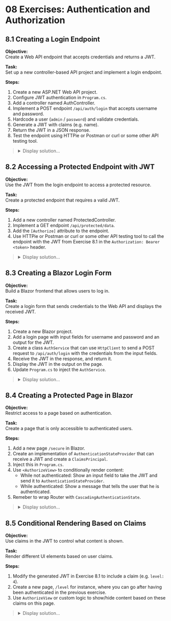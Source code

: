 # 08 Exercises: Authentication and Authorization

## 8.1 Creating a Login Endpoint

**Objective:**  
Create a Web API endpoint that accepts credentials and returns a JWT.

**Task:**  
Set up a new controller-based API project and implement a login endpoint.

**Steps:**

1. Create a new ASP.NET Web API project.
2. Configure JWT authentication in `Program.cs`.
3. Add a controller named AuthController.
4. Implement a POST endpoint `/api/auth/login` that accepts username and password.
5. Hardcode a user (`admin` / `password`) and validate credentials.
6. Generate a JWT with claims (e.g. name).
7. Return the JWT in a JSON response.
8. Test the endpoint using HTTPie or Postman or curl or some other API testing tool.

<blockquote>
<details>
<summary>Display solution...</summary>
<p>

```csharp
//Program.cs
using Microsoft.AspNetCore.Authentication.JwtBearer;
using Microsoft.IdentityModel.Tokens;
using System.Text;

var builder = WebApplication.CreateBuilder(args);

builder.Services.AddControllers();

builder.Services.AddAuthentication(JwtBearerDefaults.AuthenticationScheme)
    .AddJwtBearer(options =>
    {
        options.TokenValidationParameters = new TokenValidationParameters
        {
            ValidateIssuer = true,
            ValidateAudience = true,
            ValidateLifetime = false,
            ValidateIssuerSigningKey = true,
            ValidIssuer = "your-issuer",
            ValidAudience = "your-audience",
            IssuerSigningKey = new SymmetricSecurityKey(
                Encoding.UTF8.GetBytes("SuperSecretKeyThatIsAtMinimum32CharactersLong"))
        };
    });

builder.Services.AddAuthorization();

var app = builder.Build();

app.UseAuthentication();
app.UseAuthorization();
app.MapControllers();

app.Run();
```

```csharp
//AuthController.cs
using Microsoft.AspNetCore.Mvc;
using Microsoft.IdentityModel.Tokens;
using System.IdentityModel.Tokens.Jwt;
using System.Security.Claims;
using System.Text;

[ApiController]
[Route("api/[controller]")]
public class AuthController : ControllerBase
{
    [HttpPost("login")]
    public IActionResult Login([FromBody] LoginModel model)
    {
        if (model.Username == "admin" && model.Password == "password")
        {
            var claims = new[]
            {
                new Claim(ClaimTypes.Name, model.Username)
            };

            var key = new SymmetricSecurityKey(Encoding.UTF8.GetBytes("SuperSecretKeyThatIsAtMinimum32CharactersLong"));
            var creds = new SigningCredentials(key, SecurityAlgorithms.HmacSha256);

            var token = new JwtSecurityToken(
                issuer: "your-issuer",
                audience: "your-audience",
                claims: claims,
                expires: DateTime.Now.AddMinutes(30),
                signingCredentials: creds);

            return Ok(new { token = new JwtSecurityTokenHandler().WriteToken(token) });
        }

        return Unauthorized();
    }
}

public class LoginModel
{
    public string Username { get; set; }
    public string Password { get; set; }
}
```

```http
POST http://localhost:5025/api/auth/login
Content-Type: application/json

{
  "username": "admin",
  "password": "password"
}

```

</p>
</details>
</blockquote>

## 8.2 Accessing a Protected Endpoint with JWT

**Objective:**  
Use the JWT from the login endpoint to access a protected resource.

**Task:**  
Create a protected endpoint that requires a valid JWT.

**Steps:**

1. Add a new controller named ProtectedController.
2. Implement a GET endpoint `/api/protected/data`.
3. Add the `[Authorize]` attribute to the endpoint.
4. Use HTTPie or Postman or curl or some other API testing tool to call the endpoint with the JWT from Exercise 8.1 in the `Authorization: Bearer <token>` header.

<blockquote>
<details>
<summary>Display solution...</summary>
<p>

```csharp
// ProtectedController.cs
using Microsoft.AspNetCore.Authorization;
using Microsoft.AspNetCore.Mvc;

[ApiController]
[Route("api/[controller]")]
public class ProtectedController : ControllerBase
{
    [HttpGet("secure-data")]
    [Authorize]
    public IActionResult GetSecureData()
    {
        return Ok("This is protected data, accessible only to authenticated users.");
    }
}
```

```csharp
GET http://localhost:5025/api/protected/secure-data
Authorization: Bearer eyJhbGciOiJIUzI1NiIsInR5cCI6IkpXVCJ9...
```

</p>
</details>
</blockquote>

## 8.3 Creating a Blazor Login Form

**Objective:**  
Build a Blazor frontend that allows users to log in.

**Task:**  
Create a login form that sends credentials to the Web API and displays the received JWT.

**Steps:**

1. Create a new Blazor project.
2. Add a login page with input fields for username and password and an output for the JWT.
3. Create a class `AuthService` that can use `HttpClient` to send a POST request to `/api/auth/login` with the credentials from the input fields.
4. Receive the JWT in the response, and return it.
5. Display the JWT in the output on the page.
6. Update `Program.cs` to inject the `AuthService`.

<blockquote>
<details>
<summary>Display solution...</summary>
<p>

```razor
//Login.razor
@page "/login"
@inject AuthService AuthService
@rendermode InteractiveServer

<h3>Login</h3>

<input @bind="username" placeholder="Username" />
<input @bind="password" placeholder="Password" type="password" />
<button @onclick="LoginMethod">Login</button>

@if (!string.IsNullOrEmpty(jwt))
{
    <p><strong>JWT:</strong></p>
    <textarea rows="6" style="width:100%">@jwt</textarea>
}

@code {
    private string username;
    private string password;
    private string jwt;

    private async Task LoginMethod()
    {
        jwt = await AuthService.LoginAndReturnToken(username, password);
    }
}
```

```csharp
//AuthService.cs
public class AuthService
{
    private readonly HttpClient _http;

    public AuthService(HttpClient http)
    {
        _http = new HttpClient
        {
            BaseAddress = new Uri("https://localhost:5025")
        };
    }

    public async Task<string> LoginAndReturnToken(string username, string password)
    {
        var response = await _http.PostAsJsonAsync("api/auth/login", new { Username = username, Password = password });
        if (!response.IsSuccessStatusCode) return "Login failed.";

        var result = await response.Content.ReadFromJsonAsync<TokenResponse>();
        return result?.Token ?? "No token received.";
    }
}

public class TokenResponse
{
    public string Token { get; set; }
}
```

```csharp
//Update Program.cs
builder.Services.AddScoped<AuthService>();
```

</p>
</details>
</blockquote>

## 8.4 Creating a Protected Page in Blazor

**Objective:**  
Restrict access to a page based on authentication.

**Task:**  
Create a page that is only accessible to authenticated users.

**Steps:**

1. Add a new page `/secure` in Blazor.
2. Create an implementation of `AuthenticationStateProvider` that can receive a JWT and create a `ClaimsPrincipal`.
3. Inject this in `Program.cs`.
4. Use `<AuthorizeView>` to conditionally render content:
   - While not authenticated: Show an input field to take the JWT and send it to `AuthenticationStateProvider`.
   - While authenticated: Show a message that tells the user that he is authenticated.
5. Remeber to wrap Router with `CascadingAuthenticationState`.

<blockquote>
<details>
<summary>Display solution...</summary>
<p>

```razor
//Secure.razor
@page "/secure"
@using System.Security.Claims
@using Microsoft.AspNetCore.Components.Authorization
@inject AuthenticationStateProvider AuthProvider

<AuthorizeView>
    <Authorized>
        <h3>Welcome!</h3>
        <p>You have access to the secure area.</p>
        <button class="btn btn-outline-secondary" @onclick="SignOut">Sign out</button>
    </Authorized>

    <NotAuthorized>
        <h3>Log in with JWT</h3>
        <p>Insert your JWT-token</p>

        <div class="mb-3">
            <label for="jwtBox" class="form-label">JWT</label>
            <textarea id="jwtBox"
                      class="form-control"
                      @bind="jwt"
                      rows="5"
                      placeholder="eyJhbGciOi..."></textarea>
        </div>

        <button class="btn btn-primary" @onclick="SignIn">Sign In</button>

        @if (!string.IsNullOrWhiteSpace(error))
        {
            <div class="text-danger mt-2">@error</div>
        }
    </NotAuthorized>
</AuthorizeView>

@code {
    private string jwt = string.Empty;
    private string? error;

    private async Task SignIn()
    {
        try
        {
            if (AuthProvider is TokenAuthenticationStateProvider provider)
            {
                await provider.SignIn(jwt);
                jwt = string.Empty;
                error = null;
            }
            else
            {
                error = "AuthenticationStateProvider not an instance of TokenAuthenticationStateProvider.";
            }
        }
        catch (Exception ex)
        {
            error = $"Invalid token: {ex.Message}";
        }
    }

    private async Task SignOut()
    {
        if (AuthProvider is TokenAuthenticationStateProvider provider)
        {
            await provider.SignOut();
        }
    }
}
```

```csharp
//Program.cs
using Microsoft.AspNetCore.Components.Authorization;

builder.Services.AddAuthorizationCore();
builder.Services.AddScoped<AuthenticationStateProvider, TokenAuthenticationStateProvider>();
```

```csharp
//TokenAuthenticationStateProvider.cs
using System.Security.Claims;
using System.IdentityModel.Tokens.Jwt;
using Microsoft.AspNetCore.Components.Authorization;

public class TokenAuthenticationStateProvider : AuthenticationStateProvider
{
    private AuthenticationState _state = new(new ClaimsPrincipal(new ClaimsIdentity()));

    public override Task<AuthenticationState> GetAuthenticationStateAsync() => Task.FromResult(_state);

    public Task SignIn(string jwt)
    {
        var claims = ParseClaimsFromJwt(jwt);
        var identity = new ClaimsIdentity(claims, authenticationType: "jwt", nameType: "name", roleType: "role");
        var user = new ClaimsPrincipal(identity);

        _state = new AuthenticationState(user);
        NotifyAuthenticationStateChanged(Task.FromResult(_state));
        return Task.CompletedTask;
    }

    public Task SignOut()
    {
        _state = new AuthenticationState(new ClaimsPrincipal(new ClaimsIdentity()));
        NotifyAuthenticationStateChanged(Task.FromResult(_state));
        return Task.CompletedTask;
    }

    private static IEnumerable<Claim> ParseClaimsFromJwt(string jwt)
    {
        var handler = new JwtSecurityTokenHandler();
        var token = handler.ReadJwtToken(jwt);
        return token.Claims;
    }
}
```

```razor
//App.razor
<CascadingAuthenticationState>
    <Router AppAssembly="@typeof(App).Assembly">
        <Found Context="routeData">
            <AuthorizeRouteView RouteData="@routeData" DefaultLayout="@typeof(MainLayout)">
                <NotAuthorized>
                    @* Here you can have global NotAuthorized-text, but in our /secure we handle it locally *@
                    <p>No Access!.</p>
                </NotAuthorized>
            </AuthorizeRouteView>
        </Found>
        <NotFound>
            <h1>Page not found</h1>
        </NotFound>
    </Router>
</CascadingAuthenticationState>
```

</p>
</details>
</blockquote>

## 8.5 Conditional Rendering Based on Claims

**Objective:**  
Use claims in the JWT to control what content is shown.

**Task:**  
Render different UI elements based on user claims.

**Steps:**

1. Modify the generated JWT in Exercise 8.1 to include a claim (e.g. `level: 4`).
2. Create a new page, `/level` for instance, where you can go after having been authenticated in the previous exercise.
3. Use `AuthorizeView` or custom logic to show/hide content based on these claims on this page.

<blockquote>
<details>
<summary>Display solution...</summary>
<p>

```csharp
//AuthController.cs
using System.Security.Claims;
using System.Text;
using System.IdentityModel.Tokens.Jwt;
using Microsoft.AspNetCore.Mvc;
using Microsoft.IdentityModel.Tokens;

[HttpPost("login")]
public IActionResult Login([FromBody] LoginModel model)
{
    if (model.Username == "admin" && model.Password == "password")
    {
        var claims = new[]
        {
            new Claim(ClaimTypes.Name, model.Username),
            new Claim("level", "4", ClaimValueTypes.Integer) // <-- added claim
        };

        var key = new SymmetricSecurityKey(
            Encoding.UTF8.GetBytes("SuperSecretKeyThatIsAtMinimum32CharactersLong"));
        var creds = new SigningCredentials(key, SecurityAlgorithms.HmacSha256);

        var token = new JwtSecurityToken(
            issuer: "your-issuer",
            audience: "your-audience",
            claims: claims,
            expires: DateTime.UtcNow.AddMinutes(30),
            signingCredentials: creds);

        var jwt = new JwtSecurityTokenHandler().WriteToken(token);
        return Ok(new { token = jwt });
    }

    return Unauthorized();
}
```

```csharp
//Program.cs
builder.Services.AddAuthorizationCore(options =>
{
    options.AddPolicy("Level4OrHigher", policy =>
        policy.RequireAssertion(ctx =>
        {
            var c = ctx.User.FindFirst("level")?.Value;
            return int.TryParse(c, out var lvl) && lvl >= 4;
        }));
});
```

```razor
//Level.razor
@page "/level"
@using Microsoft.AspNetCore.Components.Authorization
@using System.Security.Claims

<h3>Level-based access (policy)</h3>

<AuthorizeView Policy="Level4OrHigher">
    <Authorized Context="ctx">
        @{
            var level = GetLevel(ctx.User);
        }
        <p>You are authenticated. Your <code>level</code> is <strong>@level</strong>.</p>
        <div class="alert alert-success">
            You meet the <code>Level4OrHigher</code> policy and can access this content.
        </div>
    </Authorized>

    <NotAuthorized>
    <!-- We distinguish between "not logged in" and "logged in, but not sufficient level" -->
        <AuthorizeView>
            <Authorized Context="ctx">
                @{
                    var level = GetLevel(ctx.User);
                }
                <p>You are authenticated. Your <code>level</code> is <strong>@level</strong>.</p>
                <div class="alert alert-warning">
                    You do not meet the <code>Level4OrHigher</code> policy (requires level ≥ 4).
                </div>
            </Authorized>
            <NotAuthorized>
                <div class="alert alert-secondary">
                    You are not authenticated. Please log in elsewhere to get a token with a <code>level</code> claim.
                </div>
            </NotAuthorized>
        </AuthorizeView>
    </NotAuthorized>
</AuthorizeView>

@code {
    private static int GetLevel(ClaimsPrincipal user) =>
        int.TryParse(user.FindFirst("level")?.Value, out var lvl) ? lvl : 0;
}
```

</p>
</details>
</blockquote>
